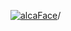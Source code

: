 [![alcaFace](https://camo.githubusercontent.com/2ee094c4af74cb0ec2e19388fccfb809837623e3/68747470733a2f2f7374617469632d63646e2e6a74766e772e6e65742f656d6f7469636f6e732f76312f3332383632362f312e30)](https://twitch.tv/Alca)/

<!--
# My "Popular" CodePens

<table>
	<tr>
		<th></th>
		<th>Title</th>
		<th>Last updated</th>
	</tr>
	<tr>
		<td><a href="https://codepen.io/Alca/pen/OJBgENW" rel="nofollow"><img src="https://codepen.io/alca/pen/OJBgENW/image/default.png" width="100" height="56.25"></a></td>
		<td><a href="https://codepen.io/Alca/pen/OJBgENW" rel="nofollow">A Pen by Jacob Foster</a></td>
		<td>Apr 28, 2023</td>
	</tr>
	<tr>
		<td><a href="https://codepen.io/Alca/pen/abRJYrj" rel="nofollow"><img src="https://codepen.io/alca/pen/abRJYrj/image/default.png" width="100" height="56.25"></a></td>
		<td><a href="https://codepen.io/Alca/pen/abRJYrj" rel="nofollow">Trail Map</a></td>
		<td>Apr 25, 2023</td>
	</tr>
	<tr>
		<td><a href="https://codepen.io/Alca/pen/JjmWXqy" rel="nofollow"><img src="https://codepen.io/alca/pen/JjmWXqy/image/default.png" width="100" height="56.25"></a></td>
		<td><a href="https://codepen.io/Alca/pen/JjmWXqy" rel="nofollow">A Pen by Jacob Foster</a></td>
		<td>Apr 25, 2023</td>
	</tr>
	<tr>
		<td><a href="https://codepen.io/Alca/pen/NWOpNoV" rel="nofollow"><img src="https://codepen.io/alca/pen/NWOpNoV/image/default.png" width="100" height="56.25"></a></td>
		<td><a href="https://codepen.io/Alca/pen/NWOpNoV" rel="nofollow">Get Twitch User Data</a></td>
		<td>Apr 24, 2023</td>
	</tr>
	<tr>
		<td><a href="https://codepen.io/Alca/pen/xxygdER" rel="nofollow"><img src="https://codepen.io/alca/pen/xxygdER/image/default.png" width="100" height="56.25"></a></td>
		<td><a href="https://codepen.io/Alca/pen/xxygdER" rel="nofollow">A Pen by Jacob Foster</a></td>
		<td>Apr 22, 2023</td>
	</tr>
	<tr>
		<td><a href="https://codepen.io/Alca/pen/YzJpMjZ" rel="nofollow"><img src="https://codepen.io/alca/pen/YzJpMjZ/image/default.png" width="100" height="56.25"></a></td>
		<td><a href="https://codepen.io/Alca/pen/YzJpMjZ" rel="nofollow">A Pen by Jacob Foster</a></td>
		<td>Apr 21, 2023</td>
	</tr>
	<tr>
		<td><a href="https://codepen.io/Alca/pen/PoybyJX" rel="nofollow"><img src="https://codepen.io/alca/pen/PoybyJX/image/default.png" width="100" height="56.25"></a></td>
		<td><a href="https://codepen.io/Alca/pen/PoybyJX" rel="nofollow">A Pen by Jacob Foster</a></td>
		<td>Apr 22, 2023</td>
	</tr>
	<tr>
		<td><a href="https://codepen.io/Alca/pen/ExdyKab" rel="nofollow"><img src="https://codepen.io/alca/pen/ExdyKab/image/default.png" width="100" height="56.25"></a></td>
		<td><a href="https://codepen.io/Alca/pen/ExdyKab" rel="nofollow">A Pen by Jacob Foster</a></td>
		<td>Apr 20, 2023</td>
	</tr>
	<tr>
		<td><a href="https://codepen.io/Alca/pen/LYgZGvd" rel="nofollow"><img src="https://codepen.io/alca/pen/LYgZGvd/image/default.png" width="100" height="56.25"></a></td>
		<td><a href="https://codepen.io/Alca/pen/LYgZGvd" rel="nofollow">Wheel</a></td>
		<td>Apr 18, 2023</td>
	</tr>
	<tr>
		<td><a href="https://codepen.io/Alca/pen/LYgZpwb" rel="nofollow"><img src="https://codepen.io/alca/pen/LYgZpwb/image/default.png" width="100" height="56.25"></a></td>
		<td><a href="https://codepen.io/Alca/pen/LYgZpwb" rel="nofollow">A Pen by Jacob Foster</a></td>
		<td>Apr 17, 2023</td>
	</tr>
</table>

---

###### Last updated: Fri, 28 Apr 2023 05:01:30 GMT
-->
